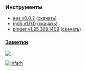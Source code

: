 <table align="center" cellspacing="0" cellpadding="0"  style="border-collapse:collapse;">
<tr>
<!--   <td valign="top" width="100%">

  ![GitHub Streak](https://github-readme-streak-stats.herokuapp.com?user=Infarh&background=DD272700&sideNums=DD2727&currStreakNum=8C59CF8A&border=DD272700&ring=57C79B&sideLabels=98C751&dates=168CC7&locale=ru-ru)

  </td> -->
  <!--
  <td valign="bottom" width="50%">
    ![GitHub stats](https://github-readme-stats.vercel.app/api?username=Platonenkov&show_icons=true&include_all_commits=true&count_private=true&theme=dark&border=00000000&hide_border=true&bg_color=00000000&icon_color=5AB8DDFF&title_color=168CC7FF")  
   </td>
   -->
 </tr>
</table>  

### Инструменты

- [aes v0.0.2](https://github.com/Infarh/aes/releases/tag/v0.0.2) ([скачать](https://github.com/Infarh/aes/releases/download/v0.0.2/aes.exe))
- [md5 v1.0.0](https://github.com/Infarh/md5/releases/tag/v1.0.0) ([скачать](https://github.com/Infarh/md5/releases/download/v1.0.0/md5.exe))
- [pinger v1.25.309.1409](https://github.com/Infarh/Pinger/releases) ([скачать](https://github.com/Infarh/Pinger/releases/download/1.25.309.1409/Pinger.exe))
 
 ### [Заметки](https://gist.github.com/Infarh)  
 
 ![](https://komarev.com/ghpvc/?username=Infarh)

[![Infarh](https://github-readme-activity-graph.vercel.app/graph?username=Infarh&custom_title=Infarh&hide_border=true&theme=react-dark)](https://github.com/ashutosh00710/github-readme-activity-graph)

